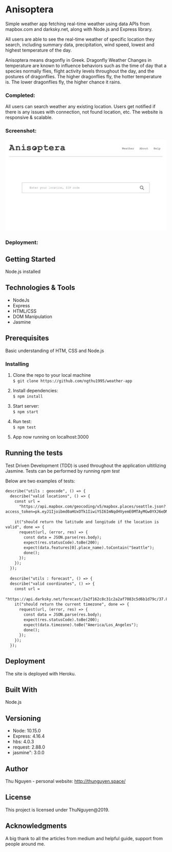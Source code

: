 # Anisoptera

Simple weather app fetching real-time weather using data APIs from mapbox.com and darksky.net, along with Node.js and Express library.

All users are able to see the real-time weather of specific location they search, including summary data, precipitation, wind speed, lowest and highest temperature of the day.

Anisoptera means dragonfly in Greek. Dragonfly Weather Changes in temperature are known to influence behaviors such as the time of day that a species normally flies, flight activity levels throughout the day, and the postures of dragonflies. The higher dragonflies fly, the hotter temperature is. The lower dragonflies fly, the higher chance it rains.

### Completed:

All users can search weather any existing location.
Users get notified if there is any issues with connection, not found location, etc.
The website is responsive & scalable.

### Screenshot:

![Main site](/public/img/weatherapp.png "Screenshot of the application")

### Deployment:

## Getting Started

Node.js installed

## Technologies & Tools

- NodeJs
- Express
- HTML/CSS
- DOM Manipulation
- Jasmine

## Prerequisites

Basic understanding of HTM, CSS and Node.js

### Installing

1. Clone the repo to your local machine \
   `$ git clone https://github.com/ngthu1995/weather-app`

2. Install dependencies: \
   `$ npm install`

3. Start server: \
   `$ npm start`

4. Run test: \
   `$ npm test`

5. App now running on localhost:3000

## Running the tests

Test Driven Development (TDD) is used throughout the application ultitlizing Jasmine.
Tests can be performed by running _npm test_

Below are two examples of tests:

```
describe("utils : geocode", () => {
  describe("valid locations", () => {
    const url =
      "https://api.mapbox.com/geocoding/v5/mapbox.places/seattle.json?access_token=pk.eyJ1Ijoibmd0aHUxOTk1IiwiYSI6ImNqdHVyemE0MTAyMGw0YXJ6eDM5c2hwM2UifQ.cOwGWnb_rOCTJIDP9g9Jng";

    it("should return the latitude and longitude if the location is valid", done => {
      request(url, (error, res) => {
        const data = JSON.parse(res.body);
        expect(res.statusCode).toBe(200);
        expect(data.features[0].place_name).toContain("Seattle");
        done();
      });
    });
  });

  describe("utils : forecast", () => {
  describe("valid coordinates", () => {
    const url =
      "https://api.darksky.net/forecast/2a2f162c8c31c2a2af7083c5d6b1d79c/37.8267,-122.4233";
    it("should return the current timezone", done => {
      request(url, (error, res) => {
        const data = JSON.parse(res.body);
        expect(res.statusCode).toBe(200);
        expect(data.timezone).toBe("America/Los_Angeles");
        done();
      });
    });
  });
```

## Deployment

The site is deployed with Heroku.

## Built With

Node.js

## Versioning

- Node: 10.15.0
- Express: 4.16.4
- hbs: 4.0.3
- request: 2.88.0
- jasmine": 3.0.0

## Author

Thu Nguyen - personal website: http://thunguyen.space/

## License

This project is licensed under ThuNguyen@2019.

## Acknowledgments

A big thank to all the articles from medium and helpful guide, support from people around me.
